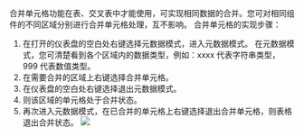 合并单元格功能在表、交叉表中才能使用，可实现相同数据的合并。您可对相同组件的不同区域分别进行合并单元格处理，互不影响。
合并单元格的实现步骤：
1. 在打开的仪表盘的空白处右键选择元数据模式，进入元数据模式。
在元数据模式，您可清楚看到各个区域内的数据类型，例如：xxxx 代表字符串类型， 999 代表数值类型。
2. 在需要合并的区域上右键选择合并单元格。
3. 在仪表盘的空白处右键选择退出元数据模式。
4. 则该区域的单元格处于合并状态。
5. 再次进入元数据模式，在已合并的单元格上右键选择退出合并单元格，则表格退出合并状态。
![](http://imgcache.tcecqpoc.fsphere.cn/image/mc.qcloudimg.com/static/img/351880d0d388accda28270ad69c13520/image.png)

